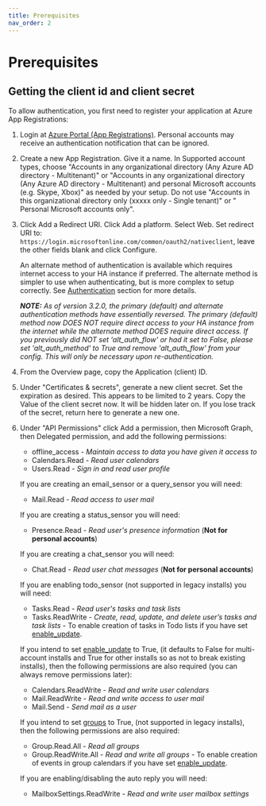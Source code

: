 ```yaml
---
title: Prerequisites
nav_order: 2
---
```


# Prerequisites

## Getting the client id and client secret
To allow authentication, you first need to register your application at Azure App Registrations:

1. Login at [Azure Portal (App Registrations)](https://portal.azure.com/#blade/Microsoft_AAD_RegisteredApps/ApplicationsListBlade). Personal accounts may receive an authentication notification that can be ignored.

2. Create a new App Registration. Give it a name. In Supported account types, choose "Accounts in any organizational directory (Any Azure AD directory - Multitenant)" or "Accounts in any organizational directory (Any Azure AD directory - Multitenant) and personal Microsoft accounts (e.g. Skype, Xbox)" as needed by your setup. Do not use "Accounts in this organizational directory only (xxxxx only - Single tenant)" or "	Personal Microsoft accounts only".

3. Click Add a Redirect URI. Click Add a platform. Select Web. Set redirect URI to: `https://login.microsoftonline.com/common/oauth2/nativeclient`, leave the other fields blank and click Configure.

   An alternate method of authentication is available which requires internet access to your HA instance if preferred. The alternate method is simpler to use when authenticating, but is more complex to setup correctly. See [Authentication](./authentication.md) section for more details.

   _**NOTE:** As of version 3.2.0, the primary (default) and alternate authentication methods have essentially reversed. The primary (default) method now DOES NOT require direct access to your HA instance from the internet while the alternate method DOES require direct access. If you previously did NOT set 'alt_auth_flow' or had it set to False, please set 'alt_auth_method' to True and remove 'alt_auth_flow' from your config. This will only be necessary upon re-authentication._

4. From the Overview page, copy the Application (client) ID.

5. Under "Certificates & secrets", generate a new client secret. Set the expiration as desired.  This appears to be limited to 2 years. Copy the Value of the client secret now. It will be hidden later on.  If you lose track of the secret, return here to generate a new one.

6. Under "API Permissions" click Add a permission, then Microsoft Graph, then Delegated permission, and add the following permissions:
   * offline_access - *Maintain access to data you have given it access to*
   * Calendars.Read - *Read user calendars*
   * Users.Read - *Sign in and read user profile*

   If you are creating an email_sensor or a query_sensor you will need:
   * Mail.Read - *Read access to user mail*

   If you are creating a status_sensor you will need:
   * Presence.Read - *Read user's presence information* (**Not for personal accounts**)

   If you are creating a chat_sensor you will need:
   * Chat.Read - *Read user chat messages* (**Not for personal accounts**)

   If you are enabling todo_sensor (not supported in legacy installs) you will need:
   * Tasks.Read - *Read user's tasks and task lists*
   * Tasks.ReadWrite - *Create, read, update, and delete user’s tasks and task lists* - To enable creation of tasks in Todo lists if you have set [enable_update](./installation_and_configuration.md#configuration_variables).

   If you intend to set [enable_update](./installation_and_configuration.md#configuration_variables) to True, (it defaults to False for multi-account installs and True for other installs so as not to break existing installs), then the following permissions are also required (you can always remove permissions later):
   * Calendars.ReadWrite - *Read and write user calendars*
   * Mail.ReadWrite - *Read and write access to user mail*
   * Mail.Send - *Send mail as a user*

   If you intend to set [groups](./installation_and_configuration.md#configuration_variables) to True, (not supported in legacy installs), then the following permissions are also required:
   * Group.Read.All - *Read all groups*
   * Group.ReadWrite.All - *Read and write all groups* - To enable creation of events in group calendars if you have set [enable_update](./installation_and_configuration.md#configuration_variables).

   If you are enabling/disabling the auto reply you will need:
   * MailboxSettings.ReadWrite - *Read and write user mailbox settings*
